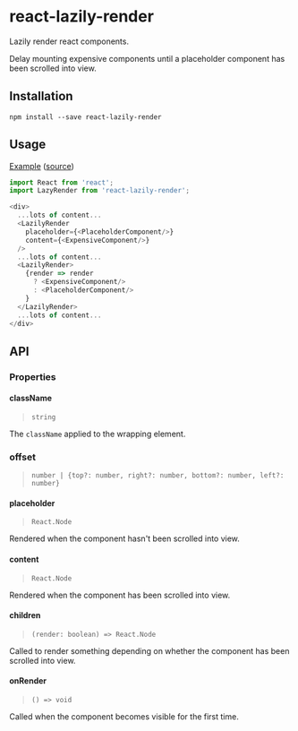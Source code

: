 # react-lazily-render

Lazily render react components.

Delay mounting expensive components until a placeholder component has been scrolled into view.

## Installation

```
npm install --save react-lazily-render
```

## Usage

[Example](https://jameslnewell.github.io/react-lazily-render) ([source](https://github.com/jameslnewell/react-lazily-render/blob/master/example/App.js#L8))

```js
import React from 'react';
import LazyRender from 'react-lazily-render';

<div>
  ...lots of content...
  <LazilyRender
    placeholder={<PlaceholderComponent/>}
    content={<ExpensiveComponent/>}
  />
  ...lots of content...
  <LazilyRender>
    {render => render
      ? <ExpensiveComponent/>
      : <PlaceholderComponent/>
    }
  </LazilyRender>
  ...lots of content...
</div>

```

## API

### Properties

#### className

> `string`

The `className` applied to the wrapping element.

### offset

> `number | {top?: number, right?: number, bottom?: number, left?: number}`

#### placeholder

> `React.Node`

Rendered when the component hasn't been scrolled into view.

#### content

> `React.Node`

Rendered when the component has been scrolled into view.

#### children

> `(render: boolean) => React.Node`

Called to render something depending on whether the component has been scrolled into view.

#### onRender

> `() => void`

Called when the component becomes visible for the first time.
